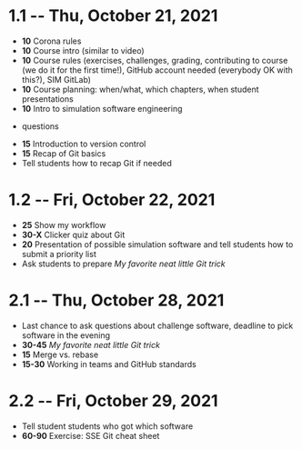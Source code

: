 # 1.1 -- Thu, October 21, 2021

* **10** Corona rules
* **10** Course intro (similar to video)
* **10** Course rules (exercises, challenges, grading, contributing to course (we do it for the first time!), GitHub account needed (everybody OK with this?), SIM GitLab)
* **10** Course planning: when/what, which chapters, when student presentations
* **10** Intro to simulation software engineering

+ questions

* **15** Introduction to version control
* **15** Recap of Git basics
* Tell students how to recap Git if needed


# 1.2 -- Fri, October 22, 2021

* **25** Show my workflow
* **30-X** Clicker quiz about Git
* **20** Presentation of possible simulation software and tell students how to submit a priority list
* Ask students to prepare *My favorite neat little Git trick*


# 2.1 -- Thu, October 28, 2021

* Last chance to ask questions about challenge software, deadline to pick software in the evening
* **30-45** *My favorite neat little Git trick*
* **15** Merge vs. rebase
* **15-30** Working in teams and GitHub standards


# 2.2 -- Fri, October 29, 2021

* Tell student students who got which software
* **60-90** Exercise: SSE Git cheat sheet
